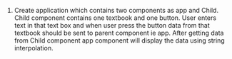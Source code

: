 1. Create application which contains two components as app and Child. Child component contains one textbook and one button.
User enters text in that text box and when user press the button data from that textbook should be sent to parent component ie app. After getting data from Child component app component will display the data using string interpolation.
